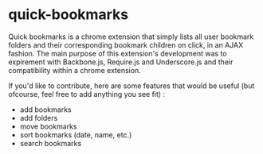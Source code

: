 quick-bookmarks
===============

Quick bookmarks is a chrome extension that simply lists all user bookmark folders and their corresponding bookmark children on click, in an AJAX fashion. The main purpose of this extension's development was to expirement with Backbone.js, Require.js and Underscore.js and their compatibility within a chrome extension. 

If you'd like to contribute, here are some features that would be useful (but ofcourse, feel free to add anything you see fit) :

  - add bookmarks
  - add folders
  - move bookmarks
  - sort bookmarks (date, name, etc.)
  - search bookmarks
